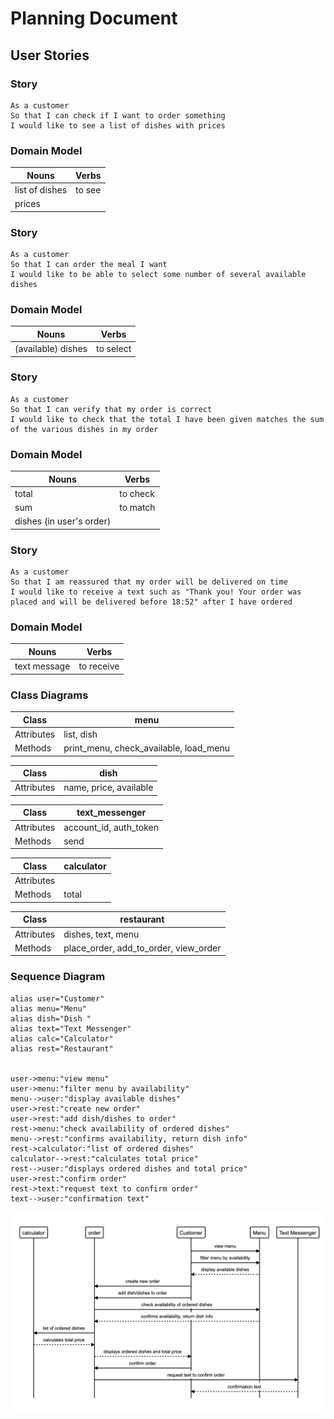 # Planning Document

## User Stories

### Story

```
As a customer
So that I can check if I want to order something
I would like to see a list of dishes with prices
```

### Domain Model

| Nouns          | Verbs  |
| -------------- | ------ |
| list of dishes | to see |
| prices         |        |

### Story

```
As a customer
So that I can order the meal I want
I would like to be able to select some number of several available dishes
```

### Domain Model

| Nouns              | Verbs     |
| ------------------ | --------- |
| (available) dishes | to select |

### Story

```
As a customer
So that I can verify that my order is correct
I would like to check that the total I have been given matches the sum of the various dishes in my order
```

### Domain Model

| Nouns                    | Verbs    |
| ------------------------ | -------- |
| total                    | to check |
| sum                      | to match |
| dishes (in user's order) |          |

### Story

```
As a customer
So that I am reassured that my order will be delivered on time
I would like to receive a text such as "Thank you! Your order was placed and will be delivered before 18:52" after I have ordered
```

### Domain Model

| Nouns        | Verbs      |
| ------------ | ---------- |
| text message | to receive |

### Class Diagrams

| Class      | menu                                   |
| ---------- | -------------------------------------- |
| Attributes | list, dish                             |
| Methods    | print_menu, check_available, load_menu |

| Class      | dish                   |
| ---------- | ---------------------- |
| Attributes | name, price, available |

| Class      | text_messenger         |
| ---------- | ---------------------- |
| Attributes | account_id, auth_token |
| Methods    | send                   |

| Class      | calculator |
| ---------- | ---------- |
| Attributes |            |
| Methods    | total      |

| Class      | restaurant                            |
| ---------- | ------------------------------------- |
| Attributes | dishes, text, menu                    |
| Methods    | place_order, add_to_order, view_order |

### Sequence Diagram

```
alias user="Customer"
alias menu="Menu"
alias dish="Dish "
alias text="Text Messenger"
alias calc="Calculator"
alias rest="Restaurant"


user->menu:"view menu"
user->menu:"filter menu by availability"
menu-->user:"display available dishes"
user->rest:"create new order"
user->rest:"add dish/dishes to order"
rest->menu:"check availability of ordered dishes"
menu-->rest:"confirms availability, return dish info"
rest->calculator:"list of ordered dishes"
calculator-->rest:"calculates total price"
rest-->user:"displays ordered dishes and total price"
user->rest:"confirm order"
rest->text:"request text to confirm order"
text-->user:"confirmation text"
```

![Diagram](./images/diagram.png)
